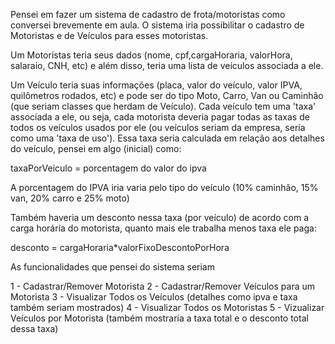 Pensei em fazer um sistema de cadastro de frota/motoristas como conversei brevemente em aula. O sistema iria possibilitar o cadastro de Motoristas e de Veículos para esses motoristas. 

Um Motoristas teria seus dados (nome, cpf,cargaHoraria, valorHora, salaraio, CNH, etc) e além disso, teria uma lista de veículos associada a ele. 

Um Veículo teria suas informações (placa, valor do veículo, valor IPVA, quilômetros rodados, etc) e pode ser do tipo Moto, Carro, Van ou Caminhão (que seriam classes que herdam de Veículo). Cada veículo tem uma 'taxa' associada a ele, ou seja, cada motorista deveria pagar todas as taxas de todos os veículos usados por ele (ou veículos seriam da empresa, seria como uma 'taxa de uso'). Essa taxa seria calculada em relação aos detalhes do veículo, pensei em algo (inicial) como:

taxaPorVeiculo = porcentagem do valor do ipva

A porcentagem do IPVA iria varia pelo tipo do veículo (10% caminhão, 15% van, 20% carro e 25% moto)

Também haveria um desconto nessa taxa (por veículo) de acordo com a carga horária do motorista, quanto mais ele trabalha menos taxa ele paga: 

desconto = cargaHoraria*valorFixoDescontoPorHora

As funcionalidades que pensei do sistema seriam

1 - Cadastrar/Remover Motorista
2 - Cadastrar/Remover Veículos para um Motorista
3 - Visualizar Todos os Veículos (detalhes como ipva e taxa também seriam mostrados)
4 - Visualizar Todos os Motoristas 
5 - Vizualizar Veículos por Motorista (também mostraria a taxa total e o desconto total dessa taxa)